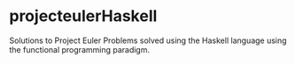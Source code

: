 projecteulerHaskell
===================
Solutions to Project Euler Problems solved using the Haskell language using
the functional programming paradigm.
